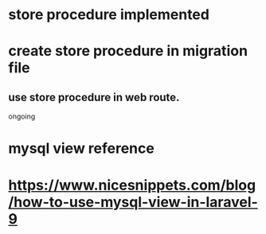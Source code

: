 # store procedure implemented 

# create store procedure in migration file 
## use store procedure in web route.

ongoing

# mysql view reference
# https://www.nicesnippets.com/blog/how-to-use-mysql-view-in-laravel-9
